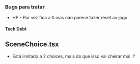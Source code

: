 ### Bugs para tratar

- HP - Por vez fica a 0 mas não parece fazer reset ao jogo.


#### Tech Debt

## SceneChoice.tsx

- Está limitado a 2 choices, mais do que isso vai cheirar mal. ?




